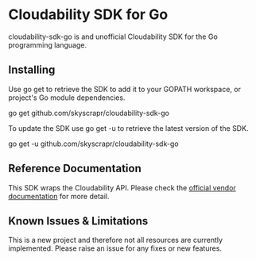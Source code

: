 # Cloudability SDK for Go

cloudability-sdk-go is and unofficial Cloudability SDK for the Go programming language.

## Installing

Use go get to retrieve the SDK to add it to your GOPATH workspace, or project's Go module dependencies.

go get github.com/skyscrapr/cloudability-sdk-go

To update the SDK use go get -u to retrieve the latest version of the SDK.

go get -u github.com/skyscrapr/cloudability-sdk-go

## Reference Documentation

This SDK wraps the Cloudability API. Please check the [official vendor documentation](https://developers.cloudability.com) for more detail.

## Known Issues & Limitations

This is a new project and therefore not all resources are currently implemented.
Please raise an issue for any fixes or new features.